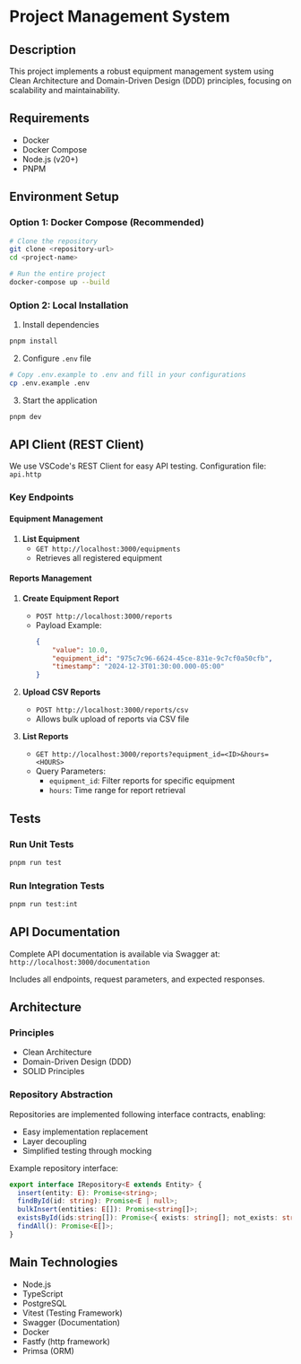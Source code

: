 # Project Management System

## Description
This project implements a robust equipment management system using Clean Architecture and Domain-Driven Design (DDD) principles, focusing on scalability and maintainability.

## Requirements
- Docker
- Docker Compose
- Node.js (v20+)
- PNPM

## Environment Setup

### Option 1: Docker Compose (Recommended)
```bash
# Clone the repository
git clone <repository-url>
cd <project-name>

# Run the entire project
docker-compose up --build
```

### Option 2: Local Installation

1. Install dependencies
```bash
pnpm install
```

2. Configure `.env` file
```bash
# Copy .env.example to .env and fill in your configurations
cp .env.example .env
```

3. Start the application
```bash
pnpm dev
```

## API Client (REST Client)

We use VSCode's REST Client for easy API testing. Configuration file: `api.http`

### Key Endpoints

#### Equipment Management
1. **List Equipment**
   - `GET http://localhost:3000/equipments`
   - Retrieves all registered equipment

#### Reports Management
1. **Create Equipment Report**
   - `POST http://localhost:3000/reports`
   - Payload Example:
     ```json
     {
         "value": 10.0,
         "equipment_id": "975c7c96-6624-45ce-831e-9c7cf0a50cfb",
         "timestamp": "2024-12-3T01:30:00.000-05:00"
     }
     ```

2. **Upload CSV Reports**
   - `POST http://localhost:3000/reports/csv`
   - Allows bulk upload of reports via CSV file

3. **List Reports**
   - `GET http://localhost:3000/reports?equipment_id=<ID>&hours=<HOURS>`
   - Query Parameters:
     - `equipment_id`: Filter reports for specific equipment
     - `hours`: Time range for report retrieval

## Tests

### Run Unit Tests
```bash
pnpm run test
```

### Run Integration Tests
```bash
pnpm run test:int
```

## API Documentation

Complete API documentation is available via Swagger at:
`http://localhost:3000/documentation`

Includes all endpoints, request parameters, and expected responses.

## Architecture

### Principles
- Clean Architecture
- Domain-Driven Design (DDD)
- SOLID Principles

### Repository Abstraction
Repositories are implemented following interface contracts, enabling:
- Easy implementation replacement
- Layer decoupling
- Simplified testing through mocking

Example repository interface:
```typescript
export interface IRepository<E extends Entity> {
  insert(entity: E): Promise<string>;
  findById(id: string): Promise<E | null>;
  bulkInsert(entities: E[]): Promise<string[]>;
  existsById(ids:string[]): Promise<{ exists: string[]; not_exists: string[] }>
  findAll(): Promise<E[]>;
}
```

## Main Technologies
- Node.js
- TypeScript
- PostgreSQL
- Vitest (Testing Framework)
- Swagger (Documentation)
- Docker
- Fastfy (http framework)
- Primsa (ORM)